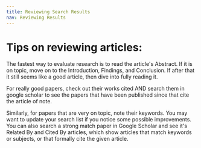 ```yaml
---
title: Reviewing Search Results
nav: Reviewing Results
---
```

# Tips on reviewing articles:

The fastest way to evaluate research is to read the article's Abstract. If it is on topic, move on to the Introduction, Findings, and Conclusion. If after that it still seems like a good article, then dive into fully reading it. 

For really good papers, check out their works cited AND search them in google scholar to see the papers that have been published since that cite the article of note. 

Similarly, for papers that are very on topic, note their keywords. You may want to update your search list if you notice some possible improvements. You can also search a strong match paper in Google Scholar and see it's Related By and Cited By articles, which show articles that match keywords or subjects, or that formally cite the given article.  

